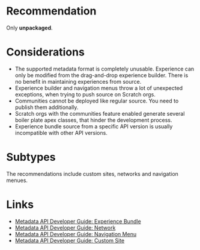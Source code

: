 # Recommendation

Only **unpackaged**.

# Considerations

- The supported metadata format is completely unusable. Experience can only be modified from the drag-and-drop experience builder. There is no benefit in maintaining experiences from source.
- Experience builder and navigation menus throw a lot of unexpected exceptions, when trying to push source on Scratch orgs.
- Communities cannot be deployed like regular source. You need to publish them additionally.
- Scratch orgs with the communities feature enabled generate several boiler plate apex classes, that hinder the development process.
- Experience bundle source from a specific API version is usually incompatible with other API versions.

# Subtypes

The recommendations include custom sites, networks and navigation menues.

# Links

- [Metadata API Developer Guide: Experience Bundle](https://developer.salesforce.com/docs/atlas.en-us.238.0.api_meta.meta/api_meta/meta_experiencebundle.htm)
- [Metadata API Developer Guide: Network](https://developer.salesforce.com/docs/atlas.en-us.238.0.api_meta.meta/api_meta/meta_network.htm)
- [Metadata API Developer Guide: Navigation Menu](https://developer.salesforce.com/docs/atlas.en-us.238.0.api_meta.meta/api_meta/meta_navigationmenu.htm)
- [Metadata API Developer Guide: Custom Site](https://developer.salesforce.com/docs/atlas.en-us.238.0.api_meta.meta/api_meta/meta_sites.htm)
